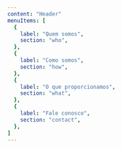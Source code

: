```yaml
---
content: "Header"
menuItems: [
  {
    label: "Quem somos",
    section: "who",
  },
  {
    label: "Como somos",
    section: "how",
  },
  {
    label: "O que proporcionamos",
    section: "what",
  },
  {
    label: "Fale conosco",
    section: "contact",
  },
]
---
```

